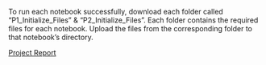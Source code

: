 To run each notebook successfully, download each folder called “P1_Initialize_Files” & “P2_Initialize_Files”. 
Each folder contains the required files for each notebook. 
Upload the files from the corresponding folder to that notebook’s directory.

[Project Report](https://amoonlitsonata.notion.site/SF-Films-Project-Report-1721b22c19c6809aad67d6eb1e2f2da5)